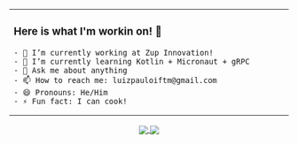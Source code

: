 <table width="100%">
  <tr>
  <td width="50%">
    <h3> Here is what I'm workin on! 👋 </h3>

    - 🔭 I’m currently working at Zup Innovation!
    - 🌱 I’m currently learning Kotlin + Micronaut + gRPC
    - 💬 Ask me about anything
    - 📫 How to reach me: luizpauloiftm@gmail.com
    - 😄 Pronouns: He/Him
    - ⚡ Fun fact: I can cook!

  </tr>
</table>

<div align="center">
  <a href="https://github.com/luizpcarvalho/github-readme-stats">
    <img align="center" src="https://github-readme-stats.vercel.app/api/top-langs/?username=luizpcarvalho&layout=compact&theme=tokyonight" />
  </a>
  <a href="https://github.com/luizpcarvalho/github-readme-stats">
    <img align="center" src="https://github-readme-stats.vercel.app/api?username=luizpcarvalho&show_icons=true&theme=tokyonight" />
  </a>
</div>
